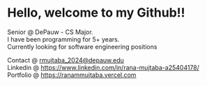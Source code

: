 
# Hello, welcome to my Github!! 
Senior @ DePauw - CS Major.             
I have been programming for 5+ years. \
Currently looking for software engineering positions
        

Contact @ rmujtaba_2024@depauw.edu \
Linkedin @ https://www.linkedin.com/in/rana-mujtaba-a25404178/              
Portfolio @ https://ranammujtaba.vercel.com
